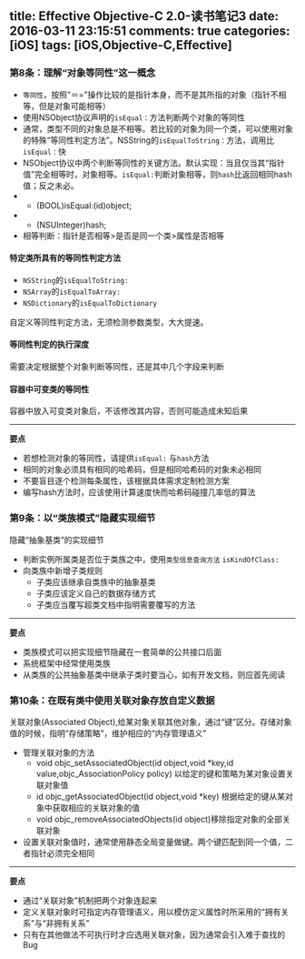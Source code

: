 title: Effective Objective-C 2.0-读书笔记3
date: 2016-03-11 23:15:51
comments: true
categories: [iOS]
tags: [iOS,Objective-C,Effective]
---
### 第8条：理解“对象等同性”这一概念
* `等同性`，按照"＝="操作比较的是指针本身，而不是其所指的对象（指针不相等，但是对象可能相等）
* 使用NSObject协议声明的`isEqual：`方法判断两个对象的等同性
* 通常，类型不同的对象总是不相等。若比较的对象为同一个类，可以使用对象的特殊“等同性判定方法”。NSString的`isEqualToString：`方法，调用比`isEqual：`快
* NSObject协议中两个判断等同性的关键方法。默认实现：当且仅当其“指针值”完全相等时，对象相等。`isEqual:`判断对象相等，则`hash`比返回相同hash值；反之未必。
 * - (BOOL)isEqual:(id)object;
 * - (NSUInteger)hash;
*  相等判断：指针是否相等>是否是同一个类>属性是否相等


#### 特定类所具有的等同性判定方法
* `NSString`的`isEqualToString:`
* `NSArray`的`isEqualToArray:`
* `NSDictionary`的`isEqualToDictionary`

自定义等同性判定方法，无须检测参数类型，大大提速。

#### 等同性判定的执行深度
需要决定根据整个对象判断等同性，还是其中几个字段来判断

#### 容器中可变类的等同性
容器中放入可变类对象后，不该修改其内容，否则可能造成未知后果

---
**要点**

 * 若想检测对象的等同性，请提供`isEqual:` 与`hash`方法
 * 相同的对象必须具有相同的哈希码，但是相同哈希码的对象未必相同
 * 不要盲目逐个检测每条属性，该根据具体需求定制检测方案
 * 编写hash方法时，应该使用计算速度快而哈希码碰撞几率低的算法

### 第9条：以“类族模式”隐藏实现细节

隐藏“抽象基类”的实现细节

* 判断实例所属类是否位于类族之中，使用`类型信息查询方法` `isKindOfClass:`
* 向类族中新增子类规则
	*  子类应该继承自类族中的抽象基类
	*  子类应该定义自己的数据存储方式
	*  子类应当覆写超类文档中指明需要覆写的方法

---
**要点**

* 类族模式可以把实现细节隐藏在一套简单的公共接口后面
* 系统框架中经常使用类族
* 从类族的公共抽象基类中继承子类时要当心，如有开发文档，则应首先阅读

### 第10条：在既有类中使用关联对象存放自定义数据

关联对象(Associated Object),给某对象关联其他对象，通过“键”区分。存储对象值的时候，指明“存储策略”，维护相应的“内存管理语义”

* 管理关联对象的方法
	* void objc_setAssociatedObject(id object,void *key,id value,objc_AssociationPolicy policy) 以给定的键和策略为某对象设置关联对象值
	* id objc_getAssociatedObject(id object,void *key) 根据给定的键从某对象中获取相应的关联对象的值
	* void objc_removeAssociatedObjects(id object)移除指定对象的全部关联对象
* 设置关联对象值时，通常使用静态全局变量做键。两个键匹配到同一个值，二者指针必须完全相同

---
**要点**

* 通过“关联对象”机制把两个对象连起来
* 定义关联对象时可指定内存管理语义，用以模仿定义属性时所采用的“拥有关系”与“非拥有关系”
* 只有在其他做法不可执行时才应选用关联对象，因为通常会引入难于查找的Bug
